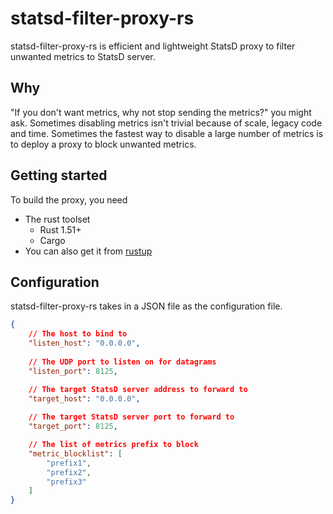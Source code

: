 # statsd-filter-proxy-rs

statsd-filter-proxy-rs is efficient and lightweight StatsD proxy to filter unwanted metrics to StatsD server.

## Why

"If you don't want metrics, why not stop sending the metrics?" you might ask. Sometimes disabling metrics isn't trivial because of scale, legacy code and time. Sometimes the fastest way to disable a large number of metrics is to deploy a proxy to block unwanted metrics.

## Getting started

To build the proxy, you need
 - The rust toolset
    - Rust 1.51+
    - Cargo
 - You can also get it from [rustup](https://rustup.rs/)

## Configuration

statsd-filter-proxy-rs takes in a JSON file as the configuration file. 

```json
{
    // The host to bind to
    "listen_host": "0.0.0.0",
    
    // The UDP port to listen on for datagrams
    "listen_port": 8125,

    // The target StatsD server address to forward to
    "target_host": "0.0.0.0",
    
    // The target StatsD server port to forward to
    "target_port": 8125,

    // The list of metrics prefix to block
    "metric_blocklist": [
        "prefix1",
        "prefix2",
        "prefix3"
    ]
}
```